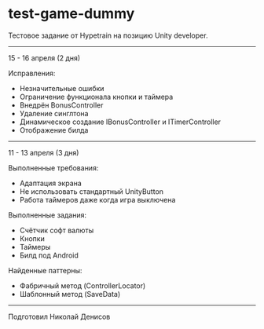 # test-game-dummy
  
Тестовое задание от Hypetrain на позицию Unity developer.

---
15 - 16 апреля (2 дня)

Исправления:
* Незначительные ошибки
* Ограничение функционала кнопки и таймера
* Внедрён BonusController
* Удаление синглтона
* Динамическое создание IBonusController и ITimerController
* Отображение билда

---
11 - 13 апреля (3 дня)

Выполненные требования:

* Адаптация экрана
* Не использовать стандартный UnityButton
* Работа таймеров даже когда игра выключена

Выполненные задания:

* Счётчик софт валюты
* Кнопки
* Таймеры
* Билд под Android

Найденные паттерны:

* Фабричный метод (ControllerLocator)
* Шаблонный метод (SaveData)

---
Подготовил Николай Денисов